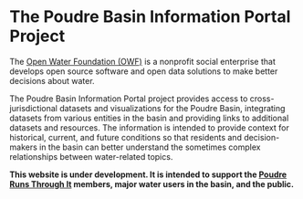 # The Poudre Basin Information Portal Project #
The [Open Water Foundation (OWF)](https://openwaterfoundation.org) is a nonprofit social enterprise that develops open source software and open data solutions to make better decisions about water.

The Poudre Basin
Information Portal project provides access to cross-jurisdictional datasets and visualizations for the Poudre Basin, integrating datasets from various entities in the basin and providing links to additional datasets and resources. The information is intended to provide context for historical, current, and future conditions so that residents and decision-makers in the basin can better understand the sometimes complex relationships between water-related topics.

**This website is under development. It is intended to support the [Poudre Runs Through It](https://watercenter.colostate.edu/prti/) members, major water users in the basin, and the public.**